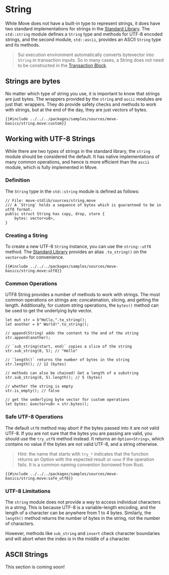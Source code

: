 # String

While Move does not have a built-in type to represent strings, it does have two standard
implementations for strings in the [Standard Library](./standard-library.md). The `std::string`
module defines a `String` type and methods for UTF-8 encoded strings, and the second module,
`std::ascii`, provides an ASCII `String` type and its methods.

> Sui execution environment automatically converts bytevector into `String` in transaction inputs.
> So in many cases, a String does not need to be constructed in the
> [Transaction Block](./../concepts/what-is-a-transaction.md).

<!--

## Bytestring Literal

TODO:

- reference vector
- reference literals - [Expression](./expression.md#literals)

-->

## Strings are bytes

No matter which type of string you use, it is important to know that strings are just bytes. The
wrappers provided by the `string` and `ascii` modules are just that: wrappers. They do provide
safety checks and methods to work with strings, but at the end of the day, they are just vectors of
bytes.

```move
{{#include ../../../packages/samples/sources/move-basics/string.move:custom}}
```

## Working with UTF-8 Strings

While there are two types of strings in the standard library, the `string` module should be
considered the default. It has native implementations of many common operations, and hence is more
efficient than the `ascii` module, which is fully implemented in Move.

### Definition

The `String` type in the `std::string` module is defined as follows:

```move
// File: move-stdlib/sources/string.move
/// A `String` holds a sequence of bytes which is guaranteed to be in utf8 format.
public struct String has copy, drop, store {
    bytes: vector<u8>,
}
```

### Creating a String

To create a new UTF-8 `String` instance, you can use the `string::utf8` method. The
[Standard Library](./standard-library.md) provides an alias `.to_string()` on the `vector<u8>` for
convenience.

```move
{{#include ../../../packages/samples/sources/move-basics/string.move:utf8}}
```

### Common Operations

UTF8 String provides a number of methods to work with strings. The most common operations on strings
are: concatenation, slicing, and getting the length. Additionally, for custom string operations, the
`bytes()` method can be used to get the underlying byte vector.

```move
let mut str = b"Hello,".to_string();
let another = b" World!".to_string();

// append(String) adds the content to the end of the string
str.append(another);

// `sub_string(start, end)` copies a slice of the string
str.sub_string(0, 5); // "Hello"

// `length()` returns the number of bytes in the string
str.length(); // 12 (bytes)

// methods can also be chained! Get a length of a substring
str.sub_string(0, 5).length(); // 5 (bytes)

// whether the string is empty
str.is_empty(); // false

// get the underlying byte vector for custom operations
let bytes: &vector<u8> = str.bytes();
```

### Safe UTF-8 Operations

The default `utf8` method may abort if the bytes passed into it are not valid UTF-8. If you are not
sure that the bytes you are passing are valid, you should use the `try_utf8` method instead. It
returns an `Option<String>`, which contains no value if the bytes are not valid UTF-8, and a string
otherwise.

> Hint: the name that starts with `try_*` indicates that the function returns an Option with the
> expected result or `none` if the operation fails. It is a common naming convention borrowed from
> Rust.

```move
{{#include ../../../packages/samples/sources/move-basics/string.move:safe_utf8}}
```

### UTF-8 Limitations

The `string` module does not provide a way to access individual characters in a string. This is
because UTF-8 is a variable-length encoding, and the length of a character can be anywhere from 1 to
4 bytes. Similarly, the `length()` method returns the number of bytes in the string, not the number
of characters.

However, methods like `sub_string` and `insert` check character boundaries and will abort when the
index is in the middle of a character.

## ASCII Strings

This section is coming soon!

